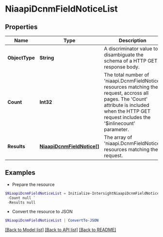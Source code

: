 # NiaapiDcnmFieldNoticeList
## Properties

Name | Type | Description | Notes
------------ | ------------- | ------------- | -------------
**ObjectType** | **String** | A discriminator value to disambiguate the schema of a HTTP GET response body. | 
**Count** | **Int32** | The total number of &#39;niaapi.DcnmFieldNotice&#39; resources matching the request, accross all pages. The &#39;Count&#39; attribute is included when the HTTP GET request includes the &#39;$inlinecount&#39; parameter. | [optional] 
**Results** | [**NiaapiDcnmFieldNotice[]**](NiaapiDcnmFieldNotice.md) | The array of &#39;niaapi.DcnmFieldNotice&#39; resources matching the request. | [optional] 

## Examples

- Prepare the resource
```powershell
$NiaapiDcnmFieldNoticeList = Initialize-IntersightNiaapiDcnmFieldNoticeList  -ObjectType null `
 -Count null `
 -Results null
```

- Convert the resource to JSON
```powershell
$NiaapiDcnmFieldNoticeList | ConvertTo-JSON
```

[[Back to Model list]](../README.md#documentation-for-models) [[Back to API list]](../README.md#documentation-for-api-endpoints) [[Back to README]](../README.md)

